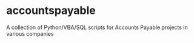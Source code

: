 # accountspayable
A collection of Python/VBA/SQL scripts for Accounts Payable projects in various companies 
